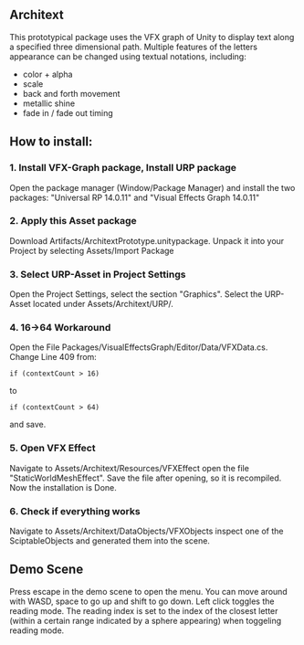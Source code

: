 ## Architext

This prototypical package uses the VFX graph of Unity to display text along a specified three dimensional path. 
Multiple features of the letters appearance can be changed using textual notations, including:
- color + alpha
- scale
- back and forth movement
- metallic shine
- fade in / fade out timing

## How to install:

### 1. Install VFX-Graph package, Install URP package
Open the package manager (Window/Package Manager) and install the two packages:
"Universal RP 14.0.11" and "Visual Effects Graph 14.0.11"
### 2. Apply this Asset package
Download Artifacts/ArchitextPrototype.unitypackage. Unpack it into your Project by selecting Assets/Import Package
### 3. Select URP-Asset in Project Settings
Open the Project Settings, select the section "Graphics". 
Select the URP-Asset located under Assets/Architext/URP/.
### 4. 16->64 Workaround
Open the File Packages/VisualEffectsGraph/Editor/Data/VFXData.cs. 
Change Line 409 from:

```if (contextCount > 16)```

to

```if (contextCount > 64)```

and save.

### 5. Open VFX Effect
Navigate to Assets/Architext/Resources/VFXEffect open the file "StaticWorldMeshEffect". 
Save the file after opening, so it is recompiled. Now the installation is Done.

### 6. Check if everything works
Navigate to Assets/Architext/DataObjects/VFXObjects inspect one of the SciptableObjects and generated them into the scene.


## Demo Scene

Press escape in the demo scene to open the menu. You can move around with WASD, space to go up and shift to go down. Left click toggles the reading mode. The reading index is set to the index of the closest letter (within a certain range indicated by a sphere appearing) when toggeling reading mode.
